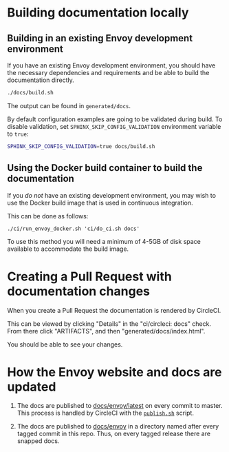 # Building documentation locally

## Building in an existing Envoy development environment

If you have an existing Envoy development environment, you should have the necessary dependencies
and requirements and be able to build the documentation directly.

```bash
./docs/build.sh
```

The output can be found in `generated/docs`.

By default configuration examples are going to be validated during build. To disable validation,
set `SPHINX_SKIP_CONFIG_VALIDATION` environment variable to `true`:

```bash
SPHINX_SKIP_CONFIG_VALIDATION=true docs/build.sh
```

## Using the Docker build container to build the documentation

If you *do not* have an existing development environment, you may wish to use the Docker build
image that is used in continuous integration.

This can be done as follows:

```
./ci/run_envoy_docker.sh 'ci/do_ci.sh docs'
```

To use this method you will need a minimum of 4-5GB of disk space available to accommodate the build image.

# Creating a Pull Request with documentation changes

When you create a Pull Request the documentation is rendered by CircleCI.

This can be viewed by clicking "Details" in the "ci/circleci: docs" check. From there click "ARTIFACTS", and then
"generated/docs/index.html".

You should be able to see your changes.

# How the Envoy website and docs are updated

1. The docs are published to [docs/envoy/latest](https://github.com/envoyproxy/envoyproxy.github.io/tree/master/docs/envoy/latest)
   on every commit to master. This process is handled by CircleCI with the
  [`publish.sh`](https://github.com/envoyproxy/envoy/blob/master/docs/publish.sh) script.

2. The docs are published to [docs/envoy](https://github.com/envoyproxy/envoyproxy.github.io/tree/master/docs/envoy)
   in a directory named after every tagged commit in this repo. Thus, on every tagged release there
   are snapped docs.

